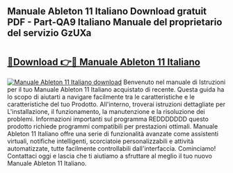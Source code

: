 ## Manuale Ableton 11 Italiano Download gratuit PDF - Part-QA9 Italiano Manuale del proprietario del servizio GzUXa

# <h2><a href="http://dfgzzp.blite.top/?on=Manuale+Ableton+11+Italiano">🔗Download 👉🔴 Manuale Ableton 11 Italiano</a></h2>

[![Manuale Ableton 11 Italiano download](https://i.imgur.com/lujVjoI.png)](http://dfgzzp.blite.top/?on=Manuale+Ableton+11+Italiano)
Benvenuto nel manuale di Istruzioni per il tuo Manuale Ableton 11 Italiano acquistato di recente. Questa guida ha lo scopo di aiutarti a navigare facilmente tra le caratteristiche e le caratteristiche del tuo Prodotto. All'interno, troverai istruzioni dettagliate per L'installazione, il funzionamento, la manutenzione e la risoluzione dei problemi. Informazioni importanti sul programma REDDDDDDD questo prodotto richiede programmi compatibili per prestazioni ottimali. Manuale Ableton 11 Italiano offre una serie di funzionalità avanzate come assistenti virtuali, notifiche intelligenti, scorciatoie personalizzabili e attività automatizzate, tutte facilmente controllabili dall'interfaccia. Cominciamo! Contattaci oggi e lascia che ti aiutiamo a sfruttare al meglio il tuo nuovo Manuale Ableton 11 Italiano.
